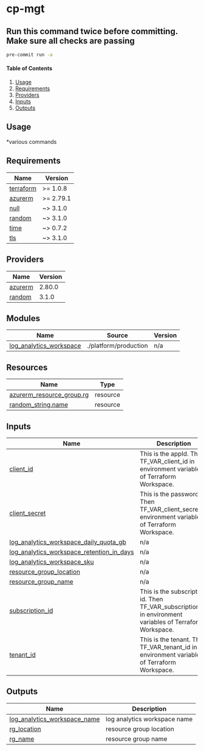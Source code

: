 # cp-mgt

## Run this command twice before committing. Make sure all checks are passing

```zsh
pre-commit run -a
```

#### Table of Contents

1. [Usage](#usage)
2. [Requirements](#requirements)
3. [Providers](#Providers)
4. [Inputs](#inputs)
5. [Outputs](#outputs)

## Usage

\*various commands

<!-- BEGINNING OF PRE-COMMIT-TERRAFORM DOCS HOOK -->
## Requirements

| Name | Version |
|------|---------|
| <a name="requirement_terraform"></a> [terraform](#requirement\_terraform) | >= 1.0.8 |
| <a name="requirement_azurerm"></a> [azurerm](#requirement\_azurerm) | >= 2.79.1 |
| <a name="requirement_null"></a> [null](#requirement\_null) | ~> 3.1.0 |
| <a name="requirement_random"></a> [random](#requirement\_random) | ~> 3.1.0 |
| <a name="requirement_time"></a> [time](#requirement\_time) | ~> 0.7.2 |
| <a name="requirement_tls"></a> [tls](#requirement\_tls) | ~> 3.1.0 |

## Providers

| Name | Version |
|------|---------|
| <a name="provider_azurerm"></a> [azurerm](#provider\_azurerm) | 2.80.0 |
| <a name="provider_random"></a> [random](#provider\_random) | 3.1.0 |

## Modules

| Name | Source | Version |
|------|--------|---------|
| <a name="module_log_analytics_workspace"></a> [log\_analytics\_workspace](#module\_log\_analytics\_workspace) | ./platform/production | n/a |

## Resources

| Name | Type |
|------|------|
| [azurerm_resource_group.rg](https://registry.terraform.io/providers/hashicorp/azurerm/latest/docs/resources/resource_group) | resource |
| [random_string.name](https://registry.terraform.io/providers/hashicorp/random/latest/docs/resources/string) | resource |

## Inputs

| Name | Description | Type | Default | Required |
|------|-------------|------|---------|:--------:|
| <a name="input_client_id"></a> [client\_id](#input\_client\_id) | This is the appId. Then TF\_VAR\_client\_id in environment variables of Terraform Workspace. | `string` | n/a | yes |
| <a name="input_client_secret"></a> [client\_secret](#input\_client\_secret) | This is the password. Then TF\_VAR\_client\_secret in environment variables of Terraform Workspace. | `string` | n/a | yes |
| <a name="input_log_analytics_workspace_daily_quota_gb"></a> [log\_analytics\_workspace\_daily\_quota\_gb](#input\_log\_analytics\_workspace\_daily\_quota\_gb) | n/a | `any` | n/a | yes |
| <a name="input_log_analytics_workspace_retention_in_days"></a> [log\_analytics\_workspace\_retention\_in\_days](#input\_log\_analytics\_workspace\_retention\_in\_days) | n/a | `any` | n/a | yes |
| <a name="input_log_analytics_workspace_sku"></a> [log\_analytics\_workspace\_sku](#input\_log\_analytics\_workspace\_sku) | n/a | `any` | n/a | yes |
| <a name="input_resource_group_location"></a> [resource\_group\_location](#input\_resource\_group\_location) | n/a | `any` | n/a | yes |
| <a name="input_resource_group_name"></a> [resource\_group\_name](#input\_resource\_group\_name) | n/a | `any` | n/a | yes |
| <a name="input_subscription_id"></a> [subscription\_id](#input\_subscription\_id) | This is the subscription id. Then TF\_VAR\_subscription\_id in environment variables of Terraform Workspace. | `string` | n/a | yes |
| <a name="input_tenant_id"></a> [tenant\_id](#input\_tenant\_id) | This is the tenant. Then TF\_VAR\_tenant\_id in environment variables of Terraform Workspace. | `string` | n/a | yes |

## Outputs

| Name | Description |
|------|-------------|
| <a name="output_log_analytics_workspace_name"></a> [log\_analytics\_workspace\_name](#output\_log\_analytics\_workspace\_name) | log analytics workspace name |
| <a name="output_rg_location"></a> [rg\_location](#output\_rg\_location) | resource group location |
| <a name="output_rg_name"></a> [rg\_name](#output\_rg\_name) | resource group name |
<!-- END OF PRE-COMMIT-TERRAFORM DOCS HOOK -->
